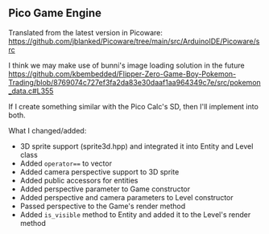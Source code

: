 ## Pico Game Engine

Translated from the latest version in Picoware: https://github.com/jblanked/Picoware/tree/main/src/ArduinoIDE/Picoware/src

I think we may make use of bunni's image loading solution in the future https://github.com/kbembedded/Flipper-Zero-Game-Boy-Pokemon-Trading/blob/8769074c727ef3fa2da83e30daaf1aa964349c7e/src/pokemon_data.c#L355

If I create something similar with the Pico Calc's SD, then I'll implement into both.

What I changed/added:
- 3D sprite support (sprite3d.hpp) and integrated it into Entity and Level class
- Added `operator==` to vector
- Added camera perspective support to 3D sprite
- Added public accessors for entities 
- Added perspective parameter to Game constructor
- Added perspective and camera parameters to Level constructor
- Passed perspective to the Game's render method
- Added `is_visible` method to Entity and added it to the Level's render method